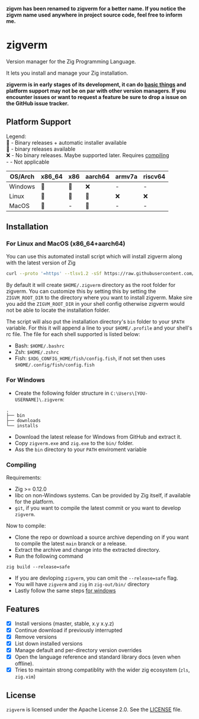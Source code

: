 **zigvm has been renamed to zigverm for a better name. If you notice the zigvm name used anywhere in project source code, feel free to inform me.**

# zigverm
Version manager for the Zig Programming Language.

It lets you install and manage your Zig installation.

**zigverm is in early stages of its development, it can do [basic things](#features) and platform
support may not be on par with other version managers. If you encounter issues or want to request a
feature be sure to drop a issue on the GitHub issue tracker.**

## Platform Support
Legend:  
🎉 - Binary releases + automatic installer available  
💪 - binary releases available  
❌ - No binary releases. Maybe supported later. Requires [compiling](#compiling)  
\- - Not applicable

| OS/Arch | x86_64 | x86 | aarch64 | armv7a | riscv64 |
|---------|--------|-----|---------|--------|---------|
| Windows |   💪   |  💪 |    ❌   |   -    |    -    |
| Linux   |   🎉   |  🎉 |    🎉   |   ❌   |    ❌   |  
| MacOS   |   🎉   |  -  |    🎉   |   -    |    -    |

## Installation
### For Linux and MacOS (x86_64+aarch64)
You can use this automated install script which will install zigverm along with the latest version of Zig

```sh
curl --proto '=https' --tlsv1.2 -sSf https://raw.githubusercontent.com/AMythicDev/zigverm/main/scripts/install.sh | sh
```

By default it will create `$HOME/.zigverm` directory as the root folder for zigverm. You can customize
this by setting this by setting the `ZIGVM_ROOT_DIR` to the directory where you want to install
zigverm. Make sire you add the `ZIGVM_ROOT_DIR` in your shell config otherwise zigverm would not be able
to locate the installation folder.

The script will also put the installation directory's `bin` folder to your `$PATH` variable. For
this it will append a line to your `$HOME/.profile` and your shell's rc file. The file for each
shell supported is listed below:

- Bash: `$HOME/.bashrc` 
- Zsh: `$HOME/.zshrc`
- Fish: `$XDG_CONFIG_HOME/fish/config.fish`, if not set then uses `$HOME/.config/fish/config.fish`

### For Windows
* Create the following folder structure in `C:\Users\[YOU-USERNAME]\.zigverm`:
```
.
├── bin
├── downloads
└── installs
```
* Download the latest release for Windows from GitHub and extract it.
* Copy `zigverm.exe` and `zig.exe` to the `bin/` folder.
* Ass the `bin` directory to your `PATH` enviroment variable

### Compiling
Requirements:  
- Zig >= 0.12.0
- libc on non-Windows systems. Can be provided by Zig itself, if available for the platform.
- `git`, if you want to compile the latest commit or you want to develop `zigverm`.

Now to compile:
- Clone the repo or download a source archive depending on if you want to compile the latest `main`
branck or a release.
- Extract the archive and change into the extracted directory.
- Run the following command
```
zig build --release=safe
```
- If you are devloping `zigverm`, you can omit the `--release=safe` flag.
- You will have `zigverm` and `zig` in `zig-out/bin/` directory
- Lastly follow the same steps [for windows](#for-windows) 

## Features
- [x] Install versions (master, stable, x.y x.y.z)
- [x] Continue download if previously interrupted
- [x] Remove versions
- [x] List down installed versions
- [x] Manage default and per-directory version overrides
- [x] Open the language reference and standard library docs (even when offline).
- [x] Tries to maintain strong compatiblity with the wider zig ecosystem (`zls`, `zig.vim`)

## License
`zigverm` is licensed under the Apache License 2.0. See the [LICENSE](./LICENSE) file.
